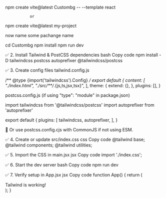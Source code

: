 npm create vite@latest Custombg -- --template react

               or
            

npm create vite@latest my-project



now name some pachange name

cd Custombg
npm install
npm run dev



✅ 2. Install Tailwind & PostCSS dependencies
bash
Copy code
npm install -D tailwindcss postcss autoprefixer @tailwindcss/postcss



✅ 3. Create config files
tailwind.config.js


/** @type {import('tailwindcss').Config} */
export default {
  content: [
    "./index.html",
    "./src/**/*.{js,ts,jsx,tsx}",
  ],
  theme: {
    extend: {},
  },
  plugins: [],
}


postcss.config.js (if using "type": "module" in package.json)

import tailwindcss from '@tailwindcss/postcss'
import autoprefixer from 'autoprefixer'

export default {
  plugins: [
    tailwindcss,
    autoprefixer,
  ],
}

🔁 Or use postcss.config.cjs with CommonJS if not using ESM.

✅ 4. Create or update src/index.css
css
Copy code
@tailwind base;
@tailwind components;
@tailwind utilities;


✅ 5. Import the CSS in main.jsx
jsx
Copy code
import './index.css';


✅ 6. Start the dev server
bash
Copy code
npm run dev


✅ 7. Verify setup in App.jsx
jsx
Copy code
function App() {
  return (
    <div className="text-3xl font-bold text-blue-500 underline">
      Tailwind is working!
    </div>
  );
}